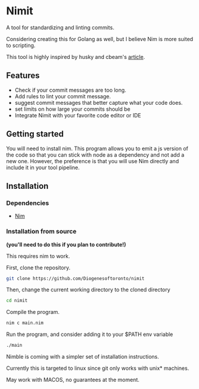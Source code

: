 # Nimit

A tool for standardizing and linting commits.

Considering creating this for Golang as well, but I believe Nim is more suited to scripting.

This tool is highly inspired by husky and cbeam's [article](https://cbea.ms/git-commit/).

## Features
- Check if your commit messages are too long.
- Add rules to lint your commit message.
- suggest commit messages that better capture what your code does.
- set limits on how large your commits should be
- Integrate Nimit with your favorite code editor or IDE

## Getting started

You will need to install nim. This program allows you to emit
a js version of the code so that you can stick with node as a dependency and not add a new one. However, the preference is that you will use Nim directly and include it in your tool pipeline.

## Installation

### Dependencies

- [Nim](https://nim-lang.org/install.html)


### Installation from source 
__(you'll need to do this if you plan to contribute!)__

This requires nim to work.

First, clone the repository. 

```sh
git clone https://github.com/Diogenesoftoronto/nimit
```

Then, change the current working directory to the cloned directory
```sh
cd nimit
```

Compile the program.

```sh
nim c main.nim
```

Run the program, and consider adding it to your $PATH env variable

```sh
./main
```

Nimble is coming with a simpler set of installation instructions.

Currently this is targeted to linux since git only works with unix* machines. 

May work with MACOS, no guarantees at the moment.
